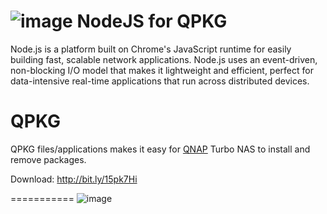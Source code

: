 ![image](https://github.com/yutin1987/QPKG-NodeJS/raw/master/icon/nodejs_80.gif)
NodeJS for QPKG
===========
Node.js is a platform built on Chrome's JavaScript runtime for easily building fast, scalable network applications. Node.js uses an event-driven, non-blocking I/O model that makes it lightweight and efficient, perfect for data-intensive real-time applications that run across distributed devices.

QPKG
===========
QPKG files/applications makes it easy for [QNAP](http://www.qnap.com/) Turbo NAS to install and remove packages.

Download: http://bit.ly/15pk7Hi

===========
![image](https://github.com/yutin1987/QPKG-NodeJS/raw/master/icon/nodejs_640x400.png)
